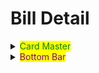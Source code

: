 # Bill Detail



<details>

<summary><mark style="color:green;">Card Master</mark></summary>

![](<../../../.gitbook/assets/image (1).png>)

1. Header
   * Icon check
   * Icon card
     * Field: **PaymentTypeId**, **IsTransferBank**, **Transfer\_Text**
     * Logic
       * Đk show: **PaymentTypeId** = **2 hoặc 12**&#x20;
       * Màu sắc:
         * Xanh: **IsTransferBank = true**
         * Đỏ: **IsTransferBank = false**
       * **Transfer\_Text:** hiển thị tooltip khi nhấn vào
   * Mã đơn hàng
     * Field: **IONumber**
   * HTTT:
     * Field: **PaymentTypeDescription**
2. Middle
3. Footer

</details>

<details>

<summary><mark style="color:purple;">Bottom Bar</mark></summary>

* Tạo bởi client
  * "Kiểm đơn"
  * "Giao hàng"
  * "Đã giao"
  * "Sự cố"
  * "Đã soạn xong"
* Lấy từ server
  * Field: **ListButtons**
  * Logic:&#x20;
    * Lọc danh sách chỉ lấy button có api chứa **Bill/BillPayment\_CK** hoặc **Bill/BillPayment\_COD**

</details>
